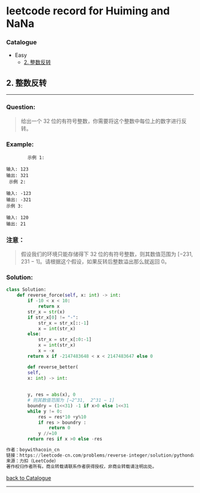 # leetcode record for Huiming and NaNa

### <a name="Catalogue"/>Catalogue

* Easy
    * [2. 整数反转](#2)
    

## <a name="1"> 2. 整数反转
-------------------------
### Question:
>给出一个 32 位的有符号整数，你需要将这个整数中每位上的数字进行反转。

### Example:

```
        示例 1:

输入: 123
输出: 321
 示例 2:

输入: -123
输出: -321
示例 3:

输入: 120
输出: 21
```

### 注意：
> 假设我们的环境只能存储得下 32 位的有符号整数，则其数值范围为 [−231,  231 − 1]。请根据这个假设，如果反转后整数溢出那么就返回 0。
### Solution:

```python
class Solution:
    def reverse_force(self, x: int) -> int:
        if -10 < x < 10:
            return x
        str_x = str(x)
        if str_x[0] != "-":
            str_x = str_x[::-1]
            x = int(str_x)
        else:
            str_x = str_x[:0:-1]
            x = int(str_x)
            x = -x
        return x if -2147483648 < x < 2147483647 else 0

        def reverse_better(
        self, 
        x: int) -> int:
       
        
        y, res = abs(x), 0
        # 则其数值范围为 [−2^31,  2^31 − 1]
        boundry = (1<<31) -1 if x>0 else 1<<31
        while y != 0:
            res = res*10 +y%10
            if res > boundry :
                return 0
            y //=10
        return res if x >0 else -res

作者：boywithacoin_cn
链接：https://leetcode-cn.com/problems/reverse-integer/solution/pythondan-chu-he-tui-ru-shu-zi-yi-chu-qian-jin-xin/
来源：力扣（LeetCode）
著作权归作者所有。商业转载请联系作者获得授权，非商业转载请注明出处。


```

[back to Catalogue](#Catalogue)

-------------------------